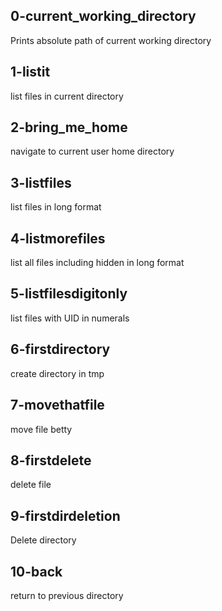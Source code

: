 ## 0-current_working_directory
Prints absolute path of current working directory
## 1-listit
list files in current directory
## 2-bring_me_home
navigate to current user home directory
## 3-listfiles
list files in long format
## 4-listmorefiles
list all files including hidden in long format
## 5-listfilesdigitonly
list files with UID in numerals
## 6-firstdirectory
create directory in tmp
## 7-movethatfile
move file betty
## 8-firstdelete
delete file
## 9-firstdirdeletion
Delete directory
## 10-back
return to previous directory
